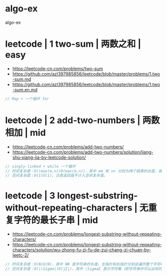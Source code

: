 # algo-ex
algo-ex


# leetcode | 1 two-sum | 两数之和 | easy
- https://leetcode-cn.com/problems/two-sum
- https://github.com/azl397985856/leetcode/blob/master/problems/1.two-sum.md
- https://github.com/azl397985856/leetcode/blob/master/problems/1.two-sum.en.md
``` js
// Map + 一个循环 for
```


# leetcode | 2 add-two-numbers | 两数相加 | mid
- https://leetcode-cn.com/problems/add-two-numbers/
- https://leetcode-cn.com/problems/add-two-numbers/solution/liang-shu-xiang-jia-by-leetcode-solution/

``` js
// singly-linked + while 一个循环
// 时间复杂度：O(\max(m,n))O(max(m,n))，其中 mm 和 nn 分别为两个链表的长度。我们要遍历两个链表的全部位置，而处理每个位置只需要 O(1)O(1) 的时间。
// 空间复杂度：O(1)O(1)。注意返回值不计入空间复杂度。
```



# leetcode | 3 longest-substring-without-repeating-characters | 无重复字符的最长子串 | mid
- https://leetcode-cn.com/problems/longest-substring-without-repeating-characters/
- https://leetcode-cn.com/problems/longest-substring-without-repeating-characters/solution/wu-zhong-fu-zi-fu-de-zui-chang-zi-chuan-by-leetc-2/
``` js
// 时间复杂度：O(N)O(N)，其中 NN 是字符串的长度。左指针和右指针分别会遍历整个字符串一次。
// 空间复杂度：O(|\Sigma|)O(∣Σ∣)，其中 \SigmaΣ 表示字符集（即字符串中可以出现的字符），|\Sigma|∣Σ∣ 表示字符集的大小。在本题中没有明确说明字符集，因此可以默认为所有 ASCII 码在 [0, 128)[0,128) 内的字符，即 |\Sigma| = 128∣Σ∣=128。我们需要用到哈希集合来存储出现过的字符，而字符最多有 |\Sigma|∣Σ∣ 个，因此空间复杂度为 O(|\Sigma|)O(∣Σ∣)。
```
